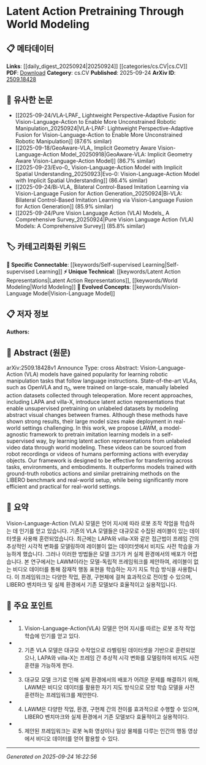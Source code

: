<!-- KEYWORD_LINKING_METADATA:
{
  "processed_timestamp": "2025-09-24T16:22:56.316514",
  "vocabulary_version": "1.0",
  "selected_keywords": [
    "Vision-Language Model",
    "Latent Action Representations",
    "World Modeling",
    "Self-supervised Learning"
  ],
  "rejected_keywords": [],
  "similarity_scores": {
    "Vision-Language Model": 0.82,
    "Latent Action Representations": 0.79,
    "World Modeling": 0.75,
    "Self-supervised Learning": 0.78
  },
  "extraction_method": "AI_prompt_based",
  "budget_applied": true,
  "candidates_json": {
    "candidates": [
      {
        "surface": "Vision-Language-Action",
        "canonical": "Vision-Language Model",
        "aliases": [
          "VLA"
        ],
        "category": "evolved_concepts",
        "rationale": "Connects to the growing field of integrating vision and language for action tasks, relevant for multimodal learning.",
        "novelty_score": 0.55,
        "connectivity_score": 0.88,
        "specificity_score": 0.72,
        "link_intent_score": 0.82
      },
      {
        "surface": "Latent Action Representations",
        "canonical": "Latent Action Representations",
        "aliases": [
          "LAR"
        ],
        "category": "unique_technical",
        "rationale": "Introduces a novel concept for unsupervised pretraining in robotics, enhancing task transferability.",
        "novelty_score": 0.78,
        "connectivity_score": 0.65,
        "specificity_score": 0.85,
        "link_intent_score": 0.79
      },
      {
        "surface": "World Modeling",
        "canonical": "World Modeling",
        "aliases": [],
        "category": "unique_technical",
        "rationale": "Essential for understanding and predicting environmental changes, crucial for self-supervised learning.",
        "novelty_score": 0.67,
        "connectivity_score": 0.7,
        "specificity_score": 0.8,
        "link_intent_score": 0.75
      },
      {
        "surface": "Self-supervised Learning",
        "canonical": "Self-supervised Learning",
        "aliases": [],
        "category": "specific_connectable",
        "rationale": "Key technique for training models without labeled data, relevant across multiple domains.",
        "novelty_score": 0.5,
        "connectivity_score": 0.85,
        "specificity_score": 0.7,
        "link_intent_score": 0.78
      }
    ],
    "ban_list_suggestions": [
      "robotic manipulation tasks",
      "real-world settings"
    ]
  },
  "decisions": [
    {
      "candidate_surface": "Vision-Language-Action",
      "resolved_canonical": "Vision-Language Model",
      "decision": "linked",
      "scores": {
        "novelty": 0.55,
        "connectivity": 0.88,
        "specificity": 0.72,
        "link_intent": 0.82
      }
    },
    {
      "candidate_surface": "Latent Action Representations",
      "resolved_canonical": "Latent Action Representations",
      "decision": "linked",
      "scores": {
        "novelty": 0.78,
        "connectivity": 0.65,
        "specificity": 0.85,
        "link_intent": 0.79
      }
    },
    {
      "candidate_surface": "World Modeling",
      "resolved_canonical": "World Modeling",
      "decision": "linked",
      "scores": {
        "novelty": 0.67,
        "connectivity": 0.7,
        "specificity": 0.8,
        "link_intent": 0.75
      }
    },
    {
      "candidate_surface": "Self-supervised Learning",
      "resolved_canonical": "Self-supervised Learning",
      "decision": "linked",
      "scores": {
        "novelty": 0.5,
        "connectivity": 0.85,
        "specificity": 0.7,
        "link_intent": 0.78
      }
    }
  ]
}
-->

# Latent Action Pretraining Through World Modeling

## 📋 메타데이터

**Links**: [[daily_digest_20250924|20250924]] [[categories/cs.CV|cs.CV]]
**PDF**: [Download](https://arxiv.org/pdf/2509.18428.pdf)
**Category**: cs.CV
**Published**: 2025-09-24
**ArXiv ID**: [2509.18428](https://arxiv.org/abs/2509.18428)

## 🔗 유사한 논문
- [[2025-09-24/VLA-LPAF_ Lightweight Perspective-Adaptive Fusion for Vision-Language-Action to Enable More Unconstrained Robotic Manipulation_20250924|VLA-LPAF: Lightweight Perspective-Adaptive Fusion for Vision-Language-Action to Enable More Unconstrained Robotic Manipulation]] (87.6% similar)
- [[2025-09-18/GeoAware-VLA_ Implicit Geometry Aware Vision-Language-Action Model_20250918|GeoAware-VLA: Implicit Geometry Aware Vision-Language-Action Model]] (86.7% similar)
- [[2025-09-23/Evo-0_ Vision-Language-Action Model with Implicit Spatial Understanding_20250923|Evo-0: Vision-Language-Action Model with Implicit Spatial Understanding]] (86.4% similar)
- [[2025-09-24/Bi-VLA_ Bilateral Control-Based Imitation Learning via Vision-Language Fusion for Action Generation_20250924|Bi-VLA: Bilateral Control-Based Imitation Learning via Vision-Language Fusion for Action Generation]] (85.9% similar)
- [[2025-09-24/Pure Vision Language Action (VLA) Models_ A Comprehensive Survey_20250924|Pure Vision Language Action (VLA) Models: A Comprehensive Survey]] (85.8% similar)

## 🏷️ 카테고리화된 키워드
**🔗 Specific Connectable**: [[keywords/Self-supervised Learning|Self-supervised Learning]]
**⚡ Unique Technical**: [[keywords/Latent Action Representations|Latent Action Representations]], [[keywords/World Modeling|World Modeling]]
**🚀 Evolved Concepts**: [[keywords/Vision-Language Model|Vision-Language Model]]

## 📋 저자 정보

**Authors:** 

## 📄 Abstract (원문)

arXiv:2509.18428v1 Announce Type: cross 
Abstract: Vision-Language-Action (VLA) models have gained popularity for learning robotic manipulation tasks that follow language instructions. State-of-the-art VLAs, such as OpenVLA and $\pi_{0}$, were trained on large-scale, manually labeled action datasets collected through teleoperation. More recent approaches, including LAPA and villa-X, introduce latent action representations that enable unsupervised pretraining on unlabeled datasets by modeling abstract visual changes between frames. Although these methods have shown strong results, their large model sizes make deployment in real-world settings challenging. In this work, we propose LAWM, a model-agnostic framework to pretrain imitation learning models in a self-supervised way, by learning latent action representations from unlabeled video data through world modeling. These videos can be sourced from robot recordings or videos of humans performing actions with everyday objects. Our framework is designed to be effective for transferring across tasks, environments, and embodiments. It outperforms models trained with ground-truth robotics actions and similar pretraining methods on the LIBERO benchmark and real-world setup, while being significantly more efficient and practical for real-world settings.

## 📝 요약

Vision-Language-Action (VLA) 모델은 언어 지시에 따라 로봇 조작 작업을 학습하는 데 인기를 얻고 있습니다. 기존의 VLA 모델들은 대규모로 수집된 레이블이 있는 데이터셋을 사용해 훈련되었습니다. 최근에는 LAPA와 villa-X와 같은 접근법이 프레임 간의 추상적인 시각적 변화를 모델링하여 레이블이 없는 데이터셋에서 비지도 사전 학습을 가능하게 했습니다. 그러나 이러한 방법들은 모델 크기가 커 실제 환경에서의 배포가 어렵습니다. 본 연구에서는 LAWM이라는 모델-독립적 프레임워크를 제안하여, 레이블이 없는 비디오 데이터를 통해 잠재적 행동 표현을 학습하는 자기 지도 학습 방식을 사용합니다. 이 프레임워크는 다양한 작업, 환경, 구현체에 걸쳐 효과적으로 전이할 수 있으며, LIBERO 벤치마크 및 실제 환경에서 기존 모델보다 효율적이고 실용적입니다.

## 🎯 주요 포인트

- 1. Vision-Language-Action(VLA) 모델은 언어 지시를 따르는 로봇 조작 작업 학습에 인기를 얻고 있다.
- 2. 기존 VLA 모델은 대규모 수작업으로 라벨링된 데이터셋을 기반으로 훈련되었으나, LAPA와 villa-X는 프레임 간 추상적 시각 변화를 모델링하여 비지도 사전 훈련을 가능하게 한다.
- 3. 대규모 모델 크기로 인해 실제 환경에서의 배포가 어려운 문제를 해결하기 위해, LAWM은 비디오 데이터를 활용한 자기 지도 방식으로 모방 학습 모델을 사전 훈련하는 프레임워크를 제안한다.
- 4. LAWM은 다양한 작업, 환경, 구현체 간의 전이를 효과적으로 수행할 수 있으며, LIBERO 벤치마크와 실제 환경에서 기존 모델보다 효율적이고 실용적이다.
- 5. 제안된 프레임워크는 로봇 녹화 영상이나 일상 물체를 다루는 인간의 행동 영상에서 비디오 데이터를 얻어 활용할 수 있다.


---

*Generated on 2025-09-24 16:22:56*
